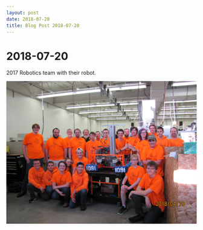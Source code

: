 ```yaml
---
layout: post
date: 2018-07-20
title: Blog Post 2018-07-20
---
```


# 2018-07-20

2017 Robotics team with their robot.

![Test Screenshot](https://github.com/Team1091/websiteGen/blob/master/src/main/resources/images/team_photo2018season.JPG?raw=true)
